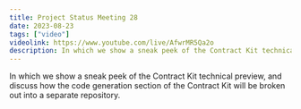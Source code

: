 ```yaml
---
title: Project Status Meeting 28
date: 2023-08-23
tags: ["video"]
videolink: https://www.youtube.com/live/AfwrMR5Qa2o
description: In which we show a sneak peek of the Contract Kit technical preview, and discuss how the code generation section of the Contract Kit will be broken out into a separate repository.
---
```


In which we show a sneak peek of the Contract Kit technical preview, and discuss how the code generation section of the Contract Kit will be broken out into a separate repository.
